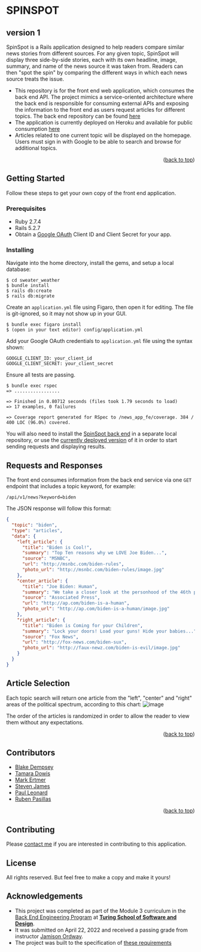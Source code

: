<div id="top"></div>

# SPINSPOT
## version 1

SpinSpot is a Rails application designed to help readers compare similar news stories from different sources. For any given topic, SpinSpot will display three side-by-side stories, each with its own headline, image, summary, and name of the news source it was taken from. Readers can then "spot the spin" by comparing the different ways in which each news source treats the issue.  

- This repository is for the front end web application, which consumes the back end API. The project mimics a service-oriented architecture where the back end is responsible for consuming external APIs and exposing the information to the front end as users request articles for different topics. The back end repository can be found [here](https://github.com/stevenjames-turing/consultancy_news_BE)
- The application is currently deployed on Heroku and available for public consumption [here](https://news-app-fe.herokuapp.com)
- Articles related to one current topic will be displayed on the homepage. Users must sign in with Google to be able to search and browse for additional topics.

<p align="right">(<a href="#top">back to top</a>)</p>

## Getting Started

Follow these steps to get your own copy of the front end application.

### Prerequisites

- Ruby 2.7.4
- Rails 5.2.7
- Obtain a [Google OAuth](https://console.cloud.google.com/apis/credentials) Client ID and Client Secret for your app.

### Installing

Navigate into the home directory, install the gems, and setup a local database:
```
$ cd sweater_weather
$ bundle install
$ rails db:create
$ rails db:migrate
```

Create an `application.yml` file using Figaro, then open it for editing. The file is git-ignored, so it may not show up in your GUI.
```
$ bundle exec figaro install
$ (open in your text editor) config/application.yml
```

Add your Google OAuth credentials to `application.yml` file using the syntax shown:
```YML
GOOGLE_CLIENT_ID: your_client_id
GOOGLE_CLIENT_SECRET: your_client_secret
```

Ensure all tests are passing.
```
$ bundle exec rspec
=> .................

=> Finished in 0.80712 seconds (files took 1.79 seconds to load)
=> 17 examples, 0 failures

=> Coverage report generated for RSpec to /news_app_fe/coverage. 384 / 400 LOC (96.0%) covered.
```

You will also need to install the [SpinSpot back end](https://github.com/stevenjames-turing/consultancy_news_BE) in a separate local repository, or use the [currently deployed version](https://news-app-be.herokuapp.com) of it in order to start sending requests and displaying results.

## Requests and Responses

The front end consumes information from the back end service via one `GET` endpoint that includes a topic keyword, for example:
```
/api/v1/news?keyword=biden
```
The JSON response will follow this format:
```JSON
{
  "topic": "biden",
  "type": "articles",
  "data": {
    "left_article": {
      "title": "Biden is Cool!",
      "summary": "Top Ten reasons why we LOVE Joe Biden...",
      "source": "MSNBC",
      "url": "http://msnbc.com/biden-rules",
      "photo_url": "http://msnbc.com/biden-rules/image.jpg"
    },
    "center_article": {
      "title": "Joe Biden: Human",
      "summary": "We take a closer look at the personhood of the 46th president...",
      "source": "Associated Press",
      "url": "http://ap.com/biden-is-a-human",
      "photo_url": "http://ap.com/biden-is-a-human/image.jpg"
    },
    "right_article": {
      "title": "Biden is Coming for your Children",
      "summary": "Lock your doors! Load your guns! Hide your babies...",
      "source": "Fox News",
      "url": "http://fox-news.com/biden-sux",
      "photo_url": "http://faux-newz.com/biden-is-evil/image.jpg"
    }
  }
}

```

## Article Selection

Each topic search will return one article from the "left", "center" and "right" areas of the political spectrum, according to this chart:
![image](https://user-images.githubusercontent.com/91342410/167652605-0870841d-9e21-4617-9386-f121891ad54b.png)

The order of the articles is randomized in order to allow the reader to view them without any expectations.


<p align="right">(<a href="#top">back to top</a>)</p>

## Contributors

- [Blake Dempsey](https://github.com/bdempsey864)<br>
- [Tamara Dowis](https://github.com/wanderlust-create)<br>
- [Mark Ertmer](https://github.com/markertmer)<br>
- [Steven James](https://github.com/stevenjames-turing)<br>
- [Paul Leonard](https://github.com/pleonar1)<br>
- [Ruben Pasillas](https://github.com/hobbiathan)<br>
<p align="right">(<a href="#top">back to top</a>)</p>

## Contributing

Please [contact me](https://github.com/markertmer) if you are interested in contributing to this application.

## License

All rights reserved. But feel free to make a copy and make it yours!

## Acknowledgements

 - This project was completed as part of the Module 3 curriculum in the  [Back End Engineering Program](https://backend.turing.edu/) at **[Turing School of Software and Design](https://turing.edu/)**.
 - It was submitted on April 22, 2022 and received a passing grade from instructor [Jamison Ordway](https://github.com/jamisonordway).
 - The project was built to the specification of [these requirements](https://backend.turing.edu/module3/projects/consultancy/)
